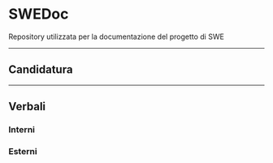 # SWEDoc
Repository utilizzata per la documentazione del progetto di SWE

---

## Candidatura

---

## Verbali

### Interni

### Esterni
